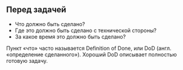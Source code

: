 ## Перед задачей
- Что должно быть сделано?
- Где это должно быть сделано с технической стороны?
- За какое время это должно быть сделано?

Пункт «что» часто называется Definition of Done, или DoD (англ. «определение сделанного»). Хороший DoD описывает полностью готовую задачу. 

